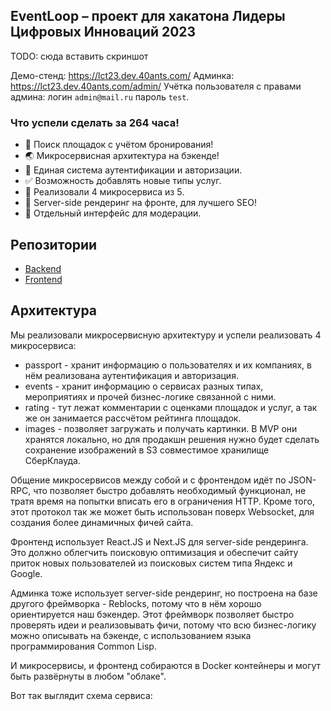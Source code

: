 ## EventLoop – проект для хакатона Лидеры Цифровых Инноваций 2023

TODO: сюда вставить скриншот

Демо-стенд: https://lct23.dev.40ants.com/
Админка: https://lct23.dev.40ants.com/admin/
Учётка пользователя с правами админа: логин `admin@mail.ru` пароль `test`.

### Что успели сделать за 264 часа!

- 🎉 Поиск площадок с учётом бронирования!
- 🌏 Микросервисная архитектура на бэкенде!
- 📕 Единая система аутентификации и авторизации.
- ✅ Возможность добавлять новые типы услуг.
- 💾 Реализовали 4 микросервиса из 5.
- 🧨 Server-side рендеринг на фронте, для лучшего SEO!
- 🥷 Отдельный интерфейс для модерации.

## Репозитории

* [Backend](https://github.com/lct23/backend)
* [Frontend](https://github.com/lct23/frontend)

## Архитектура

Мы реализовали микросервисную архитектуру и успели реализовать 4 микросервиса:

- passport - хранит информацию о пользователях и их компаниях, в нём реализована аутентификация и авторизация.
- events - хранит информацию о сервисах разных типах, мероприятиях и прочей бизнес-логике связанной с ними.
- rating - тут лежат комментарии с оценками площадок и услуг, а так же он занимается рассчётом рейтинга площадок.
- images - позволяет загружать и получать картинки. В MVP они хранятся локально, но для продакшн решения нужно будет сделать сохранение изображений в S3 совместимое хранилище СберКлауда.

Общение микросервисов между собой и с фронтендом идёт по JSON-RPC, что позволяет быстро добавлять необходимый функционал, не тратя время на попытки вписать его в ограничения HTTP. Кроме того, этот протокол так же может быть использован поверх Websocket, для создания более динамичных фичей сайта.

Фронтенд использует React.JS и Next.JS для server-side рендеринга. Это должно облегчить поисковую оптимизация и обеспечит сайту приток новых пользователей из поисковых систем типа Яндекс и Google.

Админка тоже использует server-side рендеринг, но построена на базе другого фреймворка - Reblocks, потому что в нём хорошо ориентируется наш бэкендер. Этот фреймворк позволяет быстро проверять идеи и реализовывать фичи, потому что всю бизнес-логику можно описывать на бэкенде, с использованием языка программирования Common Lisp.

И микросервисы, и фронтенд собираются в Docker контейнеры и могут быть развёрнуты в любом "облаке".

Вот так выглядит схема сервиса:
